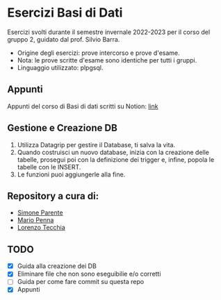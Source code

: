 # Esercizi Basi di Dati

Esercizi svolti durante il semestre invernale 2022-2023 per il corso del gruppo 2, guidato dal prof. Silvio Barra.

- Origine degli esercizi: prove intercorso e prove d'esame.
- Nota: le prove scritte d'esame sono identiche per tutti i gruppi.
- Linguaggio utilizzato: plpgsql.

## Appunti
Appunti del corso di Basi di dati scritti su Notion: [link](https://simoneparente.notion.site/d7306c76270d4f6a9f0a0b3892a02aa3?v=2dfe3774303c43a0868d3b950b19a8d7)

## Gestione e Creazione DB

1. Utilizza Datagrip per gestire il Database, ti salva la vita.
2. Quando costruisci un nuovo database, inizia con la creazione delle tabelle, prosegui poi con la definizione dei trigger e, infine, popola le tabelle con le INSERT.
3. Le funzioni puoi aggiungerle alla fine.

## Repository a cura di:
- [Simone Parente](https://github.com/simoneparente)
- [Mario Penna](https://github.com/bickpenna)
- [Lorenzo Tecchia](https://github.com/lorenzotecchia)

## TODO

- [X] Guida alla creazione dei DB
- [X] Eliminare file che non sono eseguibilie e/o corretti
- [ ] Guida per come fare commit su questa repo
- [X] Appunti
